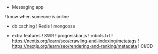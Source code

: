 - Messaging app

! know when someone is online

- db caching
  ! Redis
  ! mongoose

- extra features
  ! SWR
  ! progressbar.js
  ! robots.txt
  ! https://nextjs.org/learn/seo/crawling-and-indexing/metatags
  ! https://nextjs.org/learn/seo/rendering-and-ranking/metadata
  ! CI/CD
